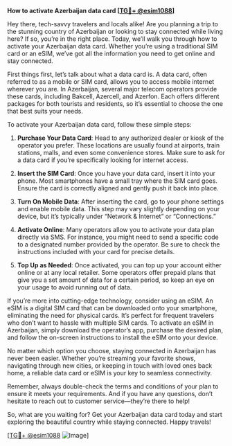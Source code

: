 **How to activate Azerbaijan data card [[TG💪+ @esim1088](https://t.me/s/esim1088)]**

Hey there, tech-savvy travelers and locals alike! Are you planning a trip to the stunning country of Azerbaijan or looking to stay connected while living here? If so, you’re in the right place. Today, we’ll walk you through how to activate your Azerbaijan data card. Whether you’re using a traditional SIM card or an eSIM, we’ve got all the information you need to get online and stay connected.

First things first, let’s talk about what a data card is. A data card, often referred to as a mobile or SIM card, allows you to access mobile internet wherever you are. In Azerbaijan, several major telecom operators provide these cards, including Bakcell, Azercell, and Azerfon. Each offers different packages for both tourists and residents, so it’s essential to choose the one that best suits your needs.

To activate your Azerbaijan data card, follow these simple steps:

1. **Purchase Your Data Card**: Head to any authorized dealer or kiosk of the operator you prefer. These locations are usually found at airports, train stations, malls, and even some convenience stores. Make sure to ask for a data card if you’re specifically looking for internet access.

2. **Insert the SIM Card**: Once you have your data card, insert it into your phone. Most smartphones have a small tray where the SIM card goes. Ensure the card is correctly aligned and gently push it back into place.

3. **Turn On Mobile Data**: After inserting the card, go to your phone settings and enable mobile data. This step may vary slightly depending on your device, but it’s typically under “Network & Internet” or “Connections.”

4. **Activate Online**: Many operators allow you to activate your data plan directly via SMS. For instance, you might need to send a specific code to a designated number provided by the operator. Be sure to check the instructions included with your card for precise details.

5. **Top Up as Needed**: Once activated, you can top up your account either online or at any local retailer. Some operators offer prepaid plans that give you a set amount of data for a certain period, so keep an eye on your usage to avoid running out of data.

If you’re more into cutting-edge technology, consider using an eSIM. An eSIM is a digital SIM card that can be downloaded onto your smartphone, eliminating the need for physical cards. It’s perfect for frequent travelers who don’t want to hassle with multiple SIM cards. To activate an eSIM in Azerbaijan, simply download the operator’s app, purchase the desired plan, and follow the on-screen instructions to install the eSIM onto your device.

No matter which option you choose, staying connected in Azerbaijan has never been easier. Whether you’re streaming your favorite shows, navigating through new cities, or keeping in touch with loved ones back home, a reliable data card or eSIM is your key to seamless connectivity.

Remember, always double-check the terms and conditions of your plan to ensure it meets your requirements. And if you have any questions, don’t hesitate to reach out to customer service—they’re there to help!

So, what are you waiting for? Get your Azerbaijan data card today and start exploring the beautiful country while staying connected. Happy travels!

[[TG💪+ @esim1088](https://t.me/s/esim1088) ![Image](https://i.postimg.cc/Y0z9fWf4/image.png)]